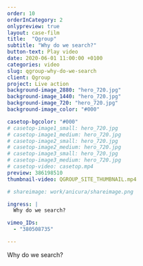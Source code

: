 ```yaml
---
order: 10
orderInCategory: 2
onlypreview: true
layout: case-film
title:  "Qgroup"
subtitle: "Why do we search?"
button-text: Play video
date: 2020-06-01 11:00:00 +0100
categories: video
slug: qgroup-why-do-we-search
client: Qgroup
project: Live action
background-image_2880: "hero_720.jpg"
background-image_1440: "hero_720.jpg"
background-image_720: "hero_720.jpg"
background-image_color: "#000"

casetop-bgcolor: "#000"
# casetop-image1_small: hero_720.jpg
# casetop-image1_medium: hero_720.jpg
# casetop-image2_small: hero_720.jpg
# casetop-image2_medium: hero_720.jpg
# casetop-image3_small: hero_720.jpg
# casetop-image3_medium: hero_720.jpg
# casetop-video: casetop.mp4
preview: 386198510
thumbnail-video: QGROUP_SITE_THUMBNAIL.mp4

# shareimage: work/anicura/shareimage.png

ingress: |
  Why do we search?

vimeo_IDs: 
  - "380508735"

---
```

Why do we search?
